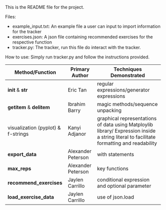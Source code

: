 This is the README file for the project. 

Files:
* example_input.txt: An example file a user can input to import information for the tracker
* exercises.json: A json file containing recommended exercises for the respective function
* tracker.py: The tracker, run this file do interact with the tracker.

How to use: Simply run tracker.py and follow the instructions provided.

| Method/Function | Primary Author | Techniques Demonstrated |
| ------------- | ------------- | ------------- |
| __init__ & __str__  | Eric Tan  | regular expressions/generator expressions|
|__getitem__ & __delitem__| Ibrahim Barry | magic methods/sequence unpacking |     
| visualization (pyplot) & f-strings| Kanyi Adjanor | graphical representations of data using Matploylib library/ Expression inside a string literal to facilitate formatting and readability|
| __export_data__ | Alexander Peterson | with statements|
|__max_reps__ | Alexander Peterson | key functions |
| __recommend_exercises__ | Jaylen Carrillo | conditional expression and optional parameter |
| __load_exercise_data__ | Jaylen Carrillo | use of json.load |